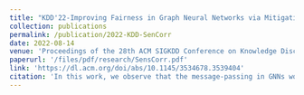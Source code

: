 ```yaml
---
title: "KDD'22-Improving Fairness in Graph Neural Networks via Mitigating Sensitive Attribute Leakage"
collection: publications
permalink: /publication/2022-KDD-SenCorr
date: 2022-08-14
venue: 'Proceedings of the 28th ACM SIGKDD Conference on Knowledge Discovery and Data Mining'
paperurl: '/files/pdf/research/SensCorr.pdf'
link: 'https://dl.acm.org/doi/abs/10.1145/3534678.3539404'
citation: 'In this work, we observe that the message-passing in GNNs would enhance the sensitive correlation and cause the sensitive leakage. Correspondingly, we propose to adaptively mask feature channels to enhance Fairness of GNNs.'
---
```

